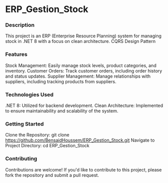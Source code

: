 # ERP_Gestion_Stock
### Description
This project is an ERP (Enterprise Resource Planning) system for managing stock in .NET 8 with a focus on clean architecture.
CQRS Design Pattern
### Features
Stock Management: Easily manage stock levels, product categories, and inventory.
Customer Orders: Track customer orders, including order history and status updates.
Supplier Management: Manage relationships with suppliers, including tracking products from suppliers.
### Technologies Used
.NET 8: Utilized for backend development.
Clean Architecture: Implemented to ensure maintainability and scalability of the system.
### Getting Started
Clone the Repository: git clone https://github.com/BensaidHoussem/ERP_Gestion_Stock.git
Navigate to Project Directory: cd ERP_Gestion_Stock

### Contributing
Contributions are welcome! If you'd like to contribute to this project, please fork the repository and submit a pull request.
